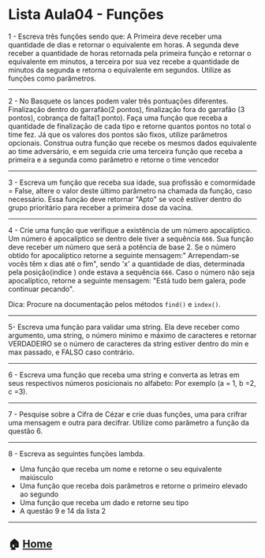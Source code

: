 # Lista Aula04 - Funções

1 - Escreva três funções sendo que: A Primeira deve receber uma quantidade de dias e retornar o equivalente em horas. A segunda deve receber a quantidade de 
horas retornada pela primeira função e retornar o equivalente em minutos, a terceira por sua vez recebe a quantidade de minutos da segunda e retorna o 
equivalente em segundos. Utilize as funções como parâmetros.

---

2 - No Basquete os lances podem valer três pontuações diferentes. Finalização dentro do garrafão(2 pontos), finalização fora do garrafão (3 pontos), cobrança de 
falta(1 ponto). Faça uma função que receba a quantidade de finalização de cada tipo e retorne quantos pontos no total o time fez. Já que os valores dos pontos
são fixos, utilize parâmetros opcionais. Construa outra função que recebe os mesmos dados equivalente ao time adversário, e em seguida crie uma terceira função
que receba a primeira e a segunda como parâmetro e retorne o time vencedor

---

3 - Escreva um função que receba sua idade, sua profissão e comormidade = False, altere o valor deste último parâmetro na chamada da função, caso necessário. Essa função deve retornar "Apto" se você estiver  dentro do grupo prioritário para receber a primeira dose da vacina.

---

4 - Crie uma função que verifique a existência de um número apocalíptico. Um número é apocalíptico se dentro dele tiver a sequência `666`. 
Sua função deve receber um número que será a potência de base 2. Se o número obtido for apocalíptico retorne a seguinte mensagem:" Arrependam-se vocês têm
x dias até o fim", sendo 'x' a quantidade de dias, determinada pela posição(indice ) onde estava a sequência `666`. Caso o número não seja apocalíptico, retorne a seguinte mensagem: "Está tudo bem galera, pode continuar pecando".

Dica: Procure na documentação pelos métodos `find()` e `index()`.

---

5- Escreva uma função para validar uma string. Ela deve receber como argumento, uma string, o número minimo e máximo de caracteres e retornar VERDADEIRO
se o número de caracteres da string estiver dentro do min e max passado, e FALSO caso contrário.

---

6 - Escreva uma função que receba uma string e converta as letras em seus respectivos números posicionais no alfabeto: Por exemplo (a = 1, b =2, c =3).

---

7 - Pesquise sobre a Cifra de Cézar e crie duas funções, uma para crifrar uma mensagem e outra para decifrar. Utilize como parâmetro a função da questão 6.

---

8 - Escreva as seguintes funções lambda.

 - Uma função que receba um nome e retorne o seu equivalente maiúsculo
 - Uma função que receba dois parâmetros e retorne o primeiro elevado ao segundo
 - Uma função que receba um dado e retorne seu tipo
 - A questão 9 e 14 da lista 2

---



:house: [Home](https://github.com/Evaldo-comp/Python-Mombaca)
---

